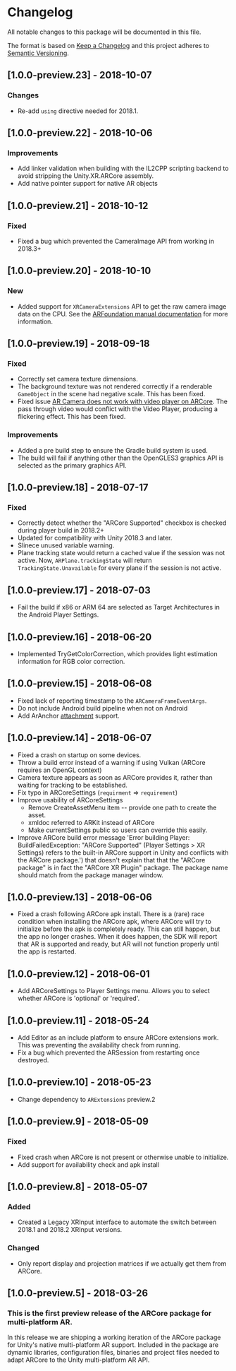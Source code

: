 # Changelog
All notable changes to this package will be documented in this file.

The format is based on [Keep a Changelog](http://keepachangelog.com/en/1.0.0/)
and this project adheres to [Semantic Versioning](http://semver.org/spec/v2.0.0.html).

## [1.0.0-preview.23] - 2018-10-07
### Changes
- Re-add `using` directive needed for 2018.1.

## [1.0.0-preview.22] - 2018-10-06
### Improvements
- Add linker validation when building with the IL2CPP scripting backend to avoid stripping the Unity.XR.ARCore assembly.
- Add native pointer support for native AR objects

## [1.0.0-preview.21] - 2018-10-12
### Fixed
- Fixed a bug which prevented the CameraImage API from working in 2018.3+

## [1.0.0-preview.20] - 2018-10-10
### New
- Added support for `XRCameraExtensions` API to get the raw camera image data on the CPU. See the [ARFoundation manual documentation](https://docs.unity3d.com/Packages/com.unity.xr.arfoundation@1.0/manual/cpu-camera-image.html) for more information.

## [1.0.0-preview.19] - 2018-09-18
### Fixed
- Correctly set camera texture dimensions.
- The background texture was not rendered correctly if a renderable `GameObject` in the scene had negative scale. This has been fixed.
- Fixed issue [AR Camera does not work with video player on ARCore](https://issuetracker.unity3d.com/issues/ar-camera-does-not-work-with-video-player-on-arcore). The pass through video would conflict with the Video Player, producing a flickering effect. This has been fixed.

### Improvements
- Added a pre build step to ensure the Gradle build system is used.
- The build will fail if anything other than the OpenGLES3 graphics API is selected as the primary graphics API.

## [1.0.0-preview.18] - 2018-07-17
### Fixed
- Correctly detect whether the "ARCore Supported" checkbox is checked during player build in 2018.2+
- Updated for compatibility with Unity 2018.3 and later.
- Slinece unused variable warning.
- Plane tracking state would return a cached value if the session was not active. Now, `ARPlane.trackingState` will return `TrackingState.Unavailable` for every plane if the session is not active.

## [1.0.0-preview.17] - 2018-07-03
- Fail the build if x86 or ARM 64 are selected as Target Architectures in the Android Player Settings.

## [1.0.0-preview.16] - 2018-06-20
- Implemented TryGetColorCorrection, which provides light estimation information for RGB color correction.

## [1.0.0-preview.15] - 2018-06-08
- Fixed lack of reporting timestamp to the `ARCameraFrameEventArgs`.
- Do not include Android build pipeline when not on Android
- Add ArAnchor [attachment](https://developers.google.com/ar/develop/developer-guides/anchors) support.

## [1.0.0-preview.14] - 2018-06-07
- Fixed a crash on startup on some devices.
- Throw a build error instead of a warning if using Vulkan (ARCore requires an OpenGL context)
- Camera texture appears as soon as ARCore provides it, rather than waiting for tracking to be established.
- Fix typo in ARCoreSettings (`requirment` => `requirement`)
- Improve usability of ARCoreSettings
    - Remove CreateAssetMenu item -- provide one path to create the asset.
    - xmldoc referred to ARKit instead of ARCore
    - Make currentSettings public so users can override this easily.
- Improve ARCore build error message
    'Error building Player: BuildFailedException: "ARCore Supported" (Player Settings > XR Settings) refers to the built-in ARCore support in Unity and conflicts with the ARCore package.') that doesn't explain that that the "ARCore package" is in fact the "ARCore XR Plugin" package. The package name should match from the package manager window.

## [1.0.0-preview.13] - 2018-06-06
- Fixed a crash following ARCore apk install. There is a (rare) race condition when installing the ARCore apk, where ARCore will try to initialize before the apk is completely ready. This can still happen, but the app no longer crashes. When it does happen, the SDK will report that AR is supported and ready, but AR will not function properly until the app is restarted.

## [1.0.0-preview.12] - 2018-06-01
- Add ARCoreSettings to Player Settings menu. Allows you to select whether ARCore is 'optional' or 'required'.

## [1.0.0-preview.11] - 2018-05-24
- Add Editor as an include platform to ensure ARCore extensions work. This was preventing the availability check from running.
- Fix a bug which prevented the ARSession from restarting once destroyed.

## [1.0.0-preview.10] - 2018-05-23
- Change dependency to `ARExtensions` preview.2


## [1.0.0-preview.9] - 2018-05-09
### Fixed
- Fixed crash when ARCore is not present or otherwise unable to initialize.
- Add support for availability check and apk install

## [1.0.0-preview.8] - 2018-05-07

### Added
- Created a Legacy XRInput interface to automate the switch between 2018.1 and 2018.2 XRInput versions.

### Changed
- Only report display and projection matrices if we actually get them from ARCore.

## [1.0.0-preview.5] - 2018-03-26

### This is the first preview release of the ARCore package for multi-platform AR.

In this release we are shipping a working iteration of the ARCore package for
Unity's native multi-platform AR support.
Included in the package are dynamic libraries, configuration files, binaries
and project files needed to adapt ARCore to the Unity multi-platform AR API.
